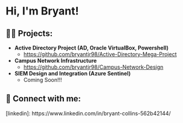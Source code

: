 <h1>Hi, I'm Bryant!

<h2>👨‍💻 Projects:</h2>

- <b>Active Directory Project (AD, Oracle VirtualBox, Powershell)</b>
  - https://github.com/bryantjr98/Active-Directory-Mega-Project
- <b>Campus Network Infrastructure</b>
  - https://github.com/bryantjr98/Campus-Network-Design
- <b>SIEM Design and Integration (Azure Sentinel)</b>
  - Coming Soon!!!
    


<h2> 🤳 Connect with me:</h2>
[linkedin]: https://www.linkedin.com/in/bryant-collins-562b42144/

<!--


Here are some ideas:

- 🔭 I’m currently working on ...
- 🌱 I’m currently learning ...
- 👯 I’m looking to collaborate on ...
- 🤔 I’m looking for help with ...
- 💬 Ask me about ...
- 📫 How to reach me: ...
- 😄 Pronouns: ...
- ⚡ Fun fact: ...
-->
